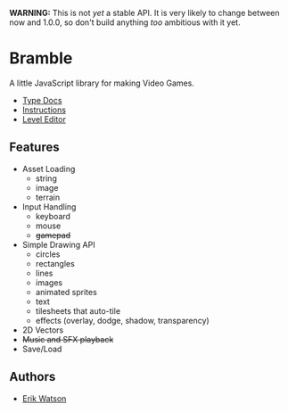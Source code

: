 **WARNING:** This is not _yet_ a stable API. It is very likely to change between now and 1.0.0, so don't build anything _too_ ambitious with it yet.

# Bramble

A little JavaScript library for making Video Games.

- [Type Docs](https://erikwatson.github.io/bramble-type-docs/)
- [Instructions](https://github.com/erikwatson/Bramble/wiki)
- [Level Editor](https://github.com/erikwatson/Level-Editor)

## Features

- Asset Loading
  - string
  - image
  - terrain
- Input Handling
  - keyboard
  - mouse
  - ~~gamepad~~
- Simple Drawing API
  - circles
  - rectangles
  - lines
  - images
  - animated sprites
  - text
  - tilesheets that auto-tile
  - effects (overlay, dodge, shadow, transparency)
- 2D Vectors
- ~~Music and SFX playback~~
- Save/Load

## Authors

- [Erik Watson](http://erikwatson.me)
